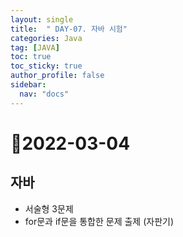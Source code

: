 ```yaml
---
layout: single
title:  " DAY-07. 자바 시험"
categories: Java
tag: [JAVA]
toc: true
toc_sticky: true
author_profile: false
sidebar:
  nav: "docs"
---
```

# 📌2022-03-04

## 자바


- 서술형 3문제
- for문과 if문을 통합한 문제 출제 (자판기)
